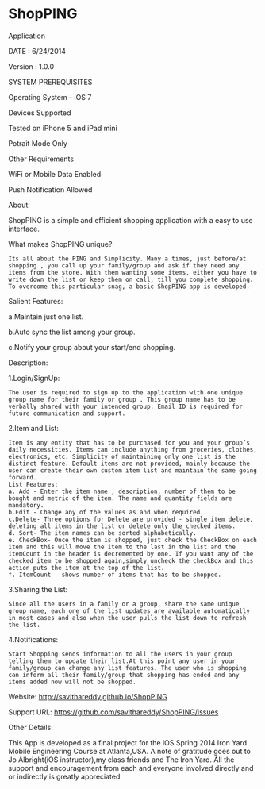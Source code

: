 ShopPING
========

Application

 
DATE : 6/24/2014

Version : 1.0.0

SYSTEM PREREQUISITES

Operating System - iOS 7

Devices Supported

Tested on iPhone 5 and iPad mini
 
Potrait Mode Only

Other Requirements

WiFi or Mobile Data Enabled 

Push Notification Allowed 

About:

ShopPING is a simple and efficient shopping application with a easy to use interface.

What makes ShopPING unique?

	Its all about the PING and Simplicity. Many a times, just before/at shopping , you call up your family/group and ask if they need any items from the store. With them wanting some items, either you have to write down the list or keep them on call, till you complete shopping. To overcome this particular snag, a basic ShopPING app is developed.

Salient Features:

a.Maintain just one list.

b.Auto sync the list among your group.

c.Notify your group about your start/end shopping.

Description:

1.Login/SignUp:

	The user is required to sign up to the application with one unique group name for their family or group . This group name has to be verbally shared with your intended group. Email ID is required for future communication and support.
	
2.Item and List:

	Item is any entity that has to be purchased for you and your group’s daily necessities. Items can include anything from groceries, clothes, electronics, etc. Simplicity of maintaining only one list is the distinct feature. Default items are not provided, mainly because the user can create their own custom item list and maintain the same going forward. 
	List Features:
	a. Add - Enter the item name , description, number of them to be bought and metric of the item. The name and quantity fields are mandatory.
	b.Edit - Change any of the values as and when required.
	c.Delete- Three options for Delete are provided - single item delete, deleting all items in the list or delete only the checked items. 
	d. Sort- The item names can be sorted alphabetically.
	e. CheckBox- Once the item is shopped, just check the CheckBox on each item and this will move the item to the last in the list and the itemCount in the header is decremented by one. If you want any of the checked item to be shopped again,simply uncheck the checkBox and this action puts the item at the top of the list. 
	f. ItemCount - shows number of items that has to be shopped.
	
3.Sharing the List:

	Since all the users in a family or a group, share the same unique group name, each one of the list updates are available automatically in most cases and also when the user pulls the list down to refresh the list.
	
4.Notifications:
 
	Start Shopping sends information to all the users in your group telling them to update their list.At this point any user in your family/group can change any list features. The user who is shopping can inform all their family/group that shopping has ended and any items added now will not be shopped.


Website: 	http://savithareddy.github.io/ShopPING

Support URL:	https://github.com/savithareddy/ShopPING/issues


Other Details:

This App is developed as a final project for the iOS Spring 2014 Iron Yard Mobile Engineering Course at Atlanta,USA. A note of gratitude goes out to Jo Albright(iOS instructor),my class friends and The Iron Yard. All the support and encouragement from each and everyone involved directly and or indirectly is greatly appreciated.


